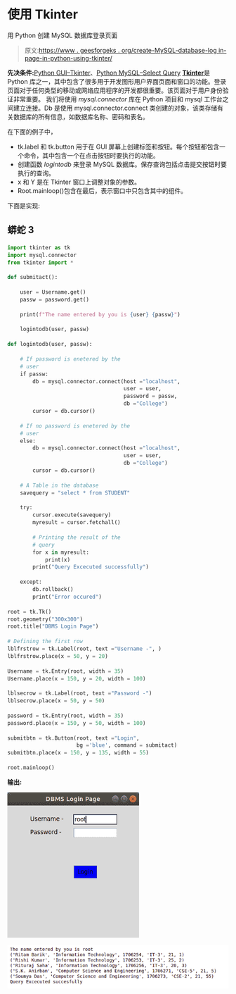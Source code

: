 # 使用 Tkinter

用 Python 创建 MySQL 数据库登录页面

> 原文:[https://www . geesforgeks . org/create-MySQL-database-log in-page-in-python-using-tkinter/](https://www.geeksforgeeks.org/create-mysql-database-login-page-in-python-using-tkinter/)

**先决条件:**[Python GUI–Tkinter](https://www.geeksforgeeks.org/python-gui-tkinter/)、[Python MySQL–Select Query](https://www.geeksforgeeks.org/python-mysql-select-query/)
[**Tkinter**](https://www.geeksforgeeks.org/python-gui-tkinter/)是 Python 库之一，其中包含了很多用于开发图形用户界面页面和窗口的功能。登录页面对于任何类型的移动或网络应用程序的开发都很重要。该页面对于用户身份验证非常重要。
我们将使用 *mysql.connector* 库在 Python 项目和 mysql 工作台之间建立连接。Db 是使用 mysql.connector.connect 类创建的对象，该类存储有关数据库的所有信息，如数据库名称、密码和表名。

在下面的例子中，

*   tk.label 和 tk.button 用于在 GUI 屏幕上创建标签和按钮。每个按钮都包含一个命令，其中包含一个在点击按钮时要执行的功能。
*   创建函数 *logintodb* 来登录 MySQL 数据库。保存查询包括点击提交按钮时要执行的查询。
*   x 和 Y 是在 Tkinter 窗口上调整对象的参数。
*   Root.mainloop()包含在最后，表示窗口中只包含其中的组件。

下面是实现:

## 蟒蛇 3

```py
import tkinter as tk
import mysql.connector
from tkinter import *

def submitact():

    user = Username.get()
    passw = password.get()

    print(f"The name entered by you is {user} {passw}")

    logintodb(user, passw)

def logintodb(user, passw):

    # If password is enetered by the
    # user
    if passw:
        db = mysql.connector.connect(host ="localhost",
                                     user = user,
                                     password = passw,
                                     db ="College")
        cursor = db.cursor()

    # If no password is enetered by the
    # user
    else:
        db = mysql.connector.connect(host ="localhost",
                                     user = user,
                                     db ="College")
        cursor = db.cursor()

    # A Table in the database
    savequery = "select * from STUDENT"

    try:
        cursor.execute(savequery)
        myresult = cursor.fetchall()

        # Printing the result of the
        # query
        for x in myresult:
            print(x)
        print("Query Excecuted successfully")

    except:
        db.rollback()
        print("Error occured")

root = tk.Tk()
root.geometry("300x300")
root.title("DBMS Login Page")

# Defining the first row
lblfrstrow = tk.Label(root, text ="Username -", )
lblfrstrow.place(x = 50, y = 20)

Username = tk.Entry(root, width = 35)
Username.place(x = 150, y = 20, width = 100)

lblsecrow = tk.Label(root, text ="Password -")
lblsecrow.place(x = 50, y = 50)

password = tk.Entry(root, width = 35)
password.place(x = 150, y = 50, width = 100)

submitbtn = tk.Button(root, text ="Login",
                      bg ='blue', command = submitact)
submitbtn.place(x = 150, y = 135, width = 55)

root.mainloop()
```

**输出:**

![python-tkinter-gui-login-dbms](img/75f54c51653f05975bd065ab3821cb25.png)

![python-tkinter-gui-login-dbms1](img/369965cdbe30449ac5a4b5cd65a2710d.png)